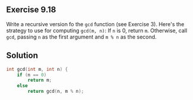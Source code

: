 ## Exercise 9.18

Write a recursive version fo the `gcd` function (see Exercise 3). Here's the strategy to use for computing `gcd(m, n)`: If `n` is 0, return `m`. Otherwise, call `gcd`, passing `n` as the first argument and `m % n` as the second.

## Solution

```c
int gcd(int m, int n) {
    if (n == 0)
        return m;
    else
        return gcd(n, m % n);
```
